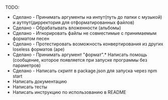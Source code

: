 TODO:
* Cделано - Принимать аргументы на инпут(путь до папки с музыкой) и аутпут(дирректория для отформатированных файлов)
* Cделано - Обрабатывать вложенности (альбомы)
* Сделано - Игнорировать файлы не совместимые с принимаемым форматом песен
* Сделано - Протестировать возможность конвертирования из других loseless форматов (ape)
* Сделано - Принимать аргумент "формат".* Написать помощь (сообщение, которое появляется при запуске программы без параметров)
* Сделано - Написать скрипт в package.json для запуска через npm start
* Написать документацию
* Написать тесты
* Написать инструкцию по использованию в README